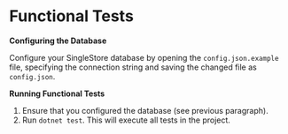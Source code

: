 Functional Tests
================================

**Configuring the Database**

Configure your SingleStore database by opening the `config.json.example` file, specifying the connection string and saving the changed file as `config.json`.

**Running Functional Tests**

1. Ensure that you configured the database (see previous paragraph).
2. Run `dotnet test`. This will execute all tests in the project.